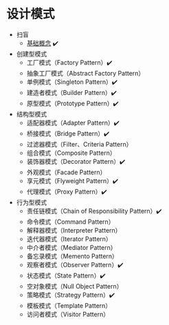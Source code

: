 # 设计模式
- 扫盲
  - [基础概念](https://juejin.cn/post/6957355222788210696) ✔️
- 创建型模式 
  - 工厂模式（Factory Pattern）✔️
  - 抽象工厂模式（Abstract Factory Pattern）
  - 单例模式（Singleton Pattern）✔️ 
  - 建造者模式（Builder Pattern）✔️
  - 原型模式（Prototype Pattern）✔️
- 结构型模式
  - 适配器模式（Adapter Pattern）✔️
  - 桥接模式（Bridge Pattern）✔️
  - 过滤器模式（Filter、Criteria Pattern）
  - 组合模式（Composite Pattern）
  - 装饰器模式（Decorator Pattern）✔️
  - 外观模式（Facade Pattern）
  - 享元模式（Flyweight Pattern）✔️
  - 代理模式（Proxy Pattern）✔️
- 行为型模式
  - 责任链模式（Chain of Responsibility Pattern）✔️
  - 命令模式（Command Pattern）
  - 解释器模式（Interpreter Pattern）
  - 迭代器模式（Iterator Pattern）
  - 中介者模式（Mediator Pattern）
  - 备忘录模式（Memento Pattern）
  - 观察者模式（Observer Pattern）✔️
  - 状态模式（State Pattern）✔️
  - 空对象模式（Null Object Pattern）
  - 策略模式（Strategy Pattern）✔️
  - 模板模式（Template Pattern）
  - 访问者模式（Visitor Pattern）